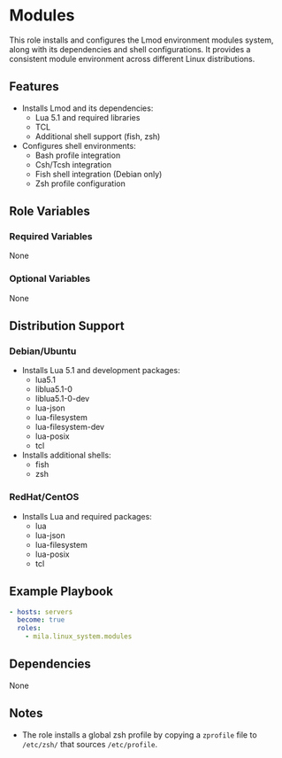 # Modules

This role installs and configures the Lmod environment modules system, along
with its dependencies and shell configurations. It provides a consistent module
environment across different Linux distributions.

## Features

* Installs Lmod and its dependencies:
  * Lua 5.1 and required libraries
  * TCL
  * Additional shell support (fish, zsh)
* Configures shell environments:
  * Bash profile integration
  * Csh/Tcsh integration
  * Fish shell integration (Debian only)
  * Zsh profile configuration

## Role Variables

### Required Variables

None

### Optional Variables

None

## Distribution Support

### Debian/Ubuntu
* Installs Lua 5.1 and development packages:
  * lua5.1
  * liblua5.1-0
  * liblua5.1-0-dev
  * lua-json
  * lua-filesystem
  * lua-filesystem-dev
  * lua-posix
  * tcl
* Installs additional shells:
  * fish
  * zsh

### RedHat/CentOS
* Installs Lua and required packages:
  * lua
  * lua-json
  * lua-filesystem
  * lua-posix
  * tcl

## Example Playbook

```yaml
- hosts: servers
  become: true
  roles:
    - mila.linux_system.modules
```

## Dependencies

None

## Notes

* The role installs a global zsh profile by copying a `zprofile` file to
  `/etc/zsh/` that sources `/etc/profile`.
